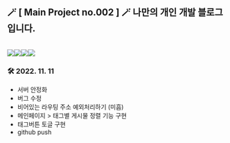 ## 🪄 [ Main Project no.002 ] 🪄 나만의 개인 개발 블로그입니다.

<br>
<img src="https://img.shields.io/badge/HTML5-E34F26?style=flat&logo=html5&logoColor=white"><img src="https://img.shields.io/badge/CSS3-1572B6?style=flat&logo=css3&logoColor=white"><img src="https://img.shields.io/badge/JavaScript-F7DF1E?style=flat&logo=javascript&logoColor=black"><img src="https://img.shields.io/badge/REACT.js-61DAFB?style=flat&logo=react&logoColor=white">
<br>

### 🛠 2022. 11. 11
 - 서버 안정화
 - 버그 수정
 - 비어있는 라우팅 주소 예외처리하기 (미흡)
 - 메인페이지 > 태그별 게시물 정렬 기능 구현
 - 태그버튼 토글 구현
 - github push
